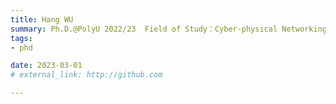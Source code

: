 ```yaml
---
title: Hang WU  
summary: Ph.D.@PolyU 2022/23  Field of Study：Cyber-physical Networking and Routing  
tags:
- phd

date: 2023-03-01
# external_link: http://github.com

---
```

